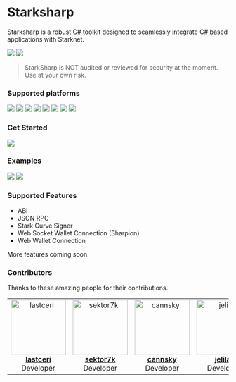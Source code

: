 <h1>Starksharp</h1>

Starksharp is a robust C# toolkit designed to seamlessly integrate C# based applications with Starknet.

[<img src="https://img.shields.io/badge/Version-0.5.1-green">](https://starksharp.com)
[<img src="https://img.shields.io/badge/Join-Telegram-blue">](https://t.me/starksharp)

> StarkSharp is NOT audited or reviewed for security at the moment. Use at your own risk.

<h3>Supported platforms</h3>

<img src="https://img.shields.io/badge/.NET-4.5+-green"> <img src="https://img.shields.io/badge/.NET MAUI-.NET 4.5+-green"> <img src="https://img.shields.io/badge/ASP.NET-6+-green"> <img src="https://img.shields.io/badge/CryEngine-5.7+-green"> <img src="https://img.shields.io/badge/Godot-3 LTS+-green"> <img src="https://img.shields.io/badge/Unity-2020 LTS+-green"> <img src="https://img.shields.io/badge/UWP-.NET 4.5+-green"> <img src="https://img.shields.io/badge/WinForms-5+-green">

<h3>Get Started</h3>

[<img src="https://img.shields.io/badge/Docs-StarkSharp Wiki-red">](https://github.com/project3fusion/StarkSharp/wiki)

<h3>Examples</h3>

[<img src="https://img.shields.io/badge/Example-Unity MOBA Game-blue">](https://github.com/project3fusion/StarkMOBA)
[<img src="https://img.shields.io/badge/Example-Unity FPS Game-blue">](https://github.com/project3fusion/FusionFPS)

<h3>Supported Features</h3>

- ABI
- JSON RPC
- Stark Curve Signer
- Web Socket Wallet Connection (Sharpion)
- Web Wallet Connection

More features coming soon.

### Contributors

Thanks to these amazing people for their contributions.

<table>
  <tbody>
    <tr>
      <td align="center" valign="top" width="25%"><a href="https://github.com/lastceri"><img src="https://avatars.githubusercontent.com/u/125711498?v=4" width="125px;" alt="lastceri"/><br/><b>lastceri</b></a><br/>Developer</td>
      <td align="center" valign="top" width="25%"><a href="https://github.com/sektor7k"><img src="https://avatars.githubusercontent.com/u/76495441?v=4" width="125px;" alt="sektor7k"/><br/><b>sektor7k</b></a><br/>Developer</td>
      <td align="center" valign="top" width="25%"><a href="https://github.com/cannsky"><img src="https://avatars.githubusercontent.com/u/44663880?v=4" width="125px;" alt="cannsky"/><br/><b>cannsky</b></a><br />Developer</td>
      <td align="center" valign="top" width="25%"><a href="https://github.com/jelilat"><img src="https://avatars.githubusercontent.com/u/23613565?v=4" width="125px;" alt="jelilat"/><br/><b>jelilat</b></a><br />Developer</td>
    </tr>
  </tbody>
</table>
